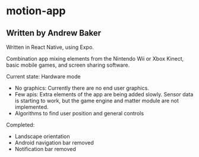 # motion-app
## Written by Andrew Baker

Written in React Native, using Expo.

Combination app mixing elements from the Nintendo Wii or Xbox Kinect, basic mobile games, and screen sharing software. 

Current state: Hardware mode
- No graphics: Currently there are no end user graphics. 
- Few apis: Extra elements of the app are being added slowly. Sensor data is starting to work, but the game engine and matter module are not implemented. 
- Algorithms to find user position and general controls

Completed:
- Landscape orientation
- Android navigation bar removed
- Notification bar removed